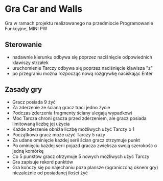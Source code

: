 # Gra Car and Walls

Gra w ramach projektu realizowanego na przedmiocie Programowanie Funkcyjne, MINI PW

## Sterowanie
- nadawnie kierunku odbywa się poprzez naciśnięcie odpowiednich klawiszy strzałek
- uruchomienie Tarczy odbywa się poprzez naciśnięcie klawisza "z"
- po przegraniu można rozpocząć nową rozgrywkę naciskając Enter

## Zasady gry
- Gracz posiada 9 żyć
- Za zderzenie ze ścianą gracz traci jedno życie
- Podczas zderzenia fragmenty ściany ulegają wypadkowi
- Moc Tarcza chroni gracza przed zderzeniem, ale gracz posiada limitowaną liczbę jej użycia
- Każde zderzenie obniża liczbę możliwych użyć Tarczy o 1
- Początkowo gracz może użyć Tarczy 5 razy
- Za udane ominięcie każdej serii ścian gracz otrzymuje punkt
- Po ominięciu każdej serii pojazd gracza zwiększa swoją szerokość o jedną komórkę
- Co 5 punktów gracz otrzymuje 5 nowych możliwych użyć Tarczy
- Gra zapisuje rekord punktów
- Gra kończy się po najechaniu poza plansze (ograniczoną oknem gry) niezależnie od posiadanej ilości żyć
